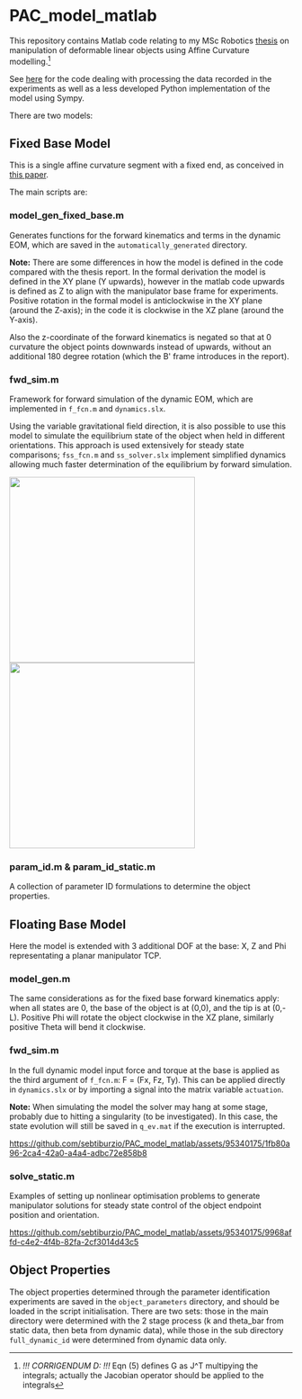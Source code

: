 # PAC_model_matlab

This repository contains Matlab code relating to my MSc Robotics [thesis](https://repository.tudelft.nl/islandora/object/uuid%3A7f543ce2-b7a5-456c-ab7b-81171c353de2?collection=education) on manipulation of deformable linear objects using Affine Curvature modelling.[^1]

See [here](https://github.com/sebtiburzio/PAC_model_matlab) for the code dealing with processing the data recorded in the experiments as well as a less developed Python implementation of the model using Sympy.

There are two models:

## Fixed Base Model

This is a single affine curvature segment with a fixed end, as conceived in [this paper](https://ieeexplore.ieee.org/abstract/document/9303976).

The main scripts are:

### model_gen_fixed_base.m

Generates functions for the forward kinematics and terms in the dynamic EOM, which are saved in the `automatically_generated` directory. 

**Note:** There are some differences in how the model is defined in the code compared with the thesis report. In the formal derivation the model is defined in the XY plane (Y upwards), however in the matlab code upwards is defined as Z to align with the manipulator base frame for experiments. Positive rotation in the formal model is anticlockwise in the XY plane (around the Z-axis); in the code it is clockwise in the XZ plane (around the Y-axis). 

Also the z-coordinate of the forward kinematics is negated so that at 0 curvature the object points downwards instead of upwards, without an additional 180 degree rotation (which the B' frame introduces in the report).

### fwd_sim.m

Framework for forward simulation of the dynamic EOM, which are implemented in `f_fcn.m` and `dynamics.slx`. 

Using the variable gravitational field direction, it is also possible to use this model to simulate the equilibrium state of the object when held in different orientations. This approach is used extensively for steady state comparisons; `fss_fcn.m` and `ss_solver.slx` implement simplified dynamics allowing much faster determination of the equilibrium by forward simulation.

<img src="https://github.com/sebtiburzio/PAC_model_matlab/assets/95340175/58d2dc43-d4e2-4572-8ead-384c175d8b2e" height="330">
<img src="https://github.com/sebtiburzio/PAC_model_matlab/assets/95340175/032b2827-417c-4a03-b66c-cf0406c78b72" height="330">

### param_id.m & param_id_static.m

A collection of parameter ID formulations to determine the object properties. 

## Floating Base Model

Here the model is extended with 3 additional DOF at the base: X, Z and Phi representating a planar manipulator TCP.

### model_gen.m

The same considerations as for the fixed base forward kinematics apply: when all states are 0, the base of the object is at (0,0), and the tip is at (0,-L). Positive Phi will rotate the object clockwise in the XZ plane, similarly positive Theta will bend it clockwise.

### fwd_sim.m

In the full dynamic model input force and torque at the base is applied as the third argument of `f_fcn.m`: F = (Fx, Fz, Ty). This can be applied directly in `dynamics.slx` or by importing a signal into the matrix variable `actuation`.

**Note:** When simulating the model the solver may hang at some stage, probably due to hitting a singularity (to be investigated). In this case, the state evolution will still be saved in `q_ev.mat` if the execution is interrupted.

https://github.com/sebtiburzio/PAC_model_matlab/assets/95340175/1fb80a96-2ca4-42a0-a4a4-adbc72e858b8

### solve_static.m

Examples of setting up nonlinear optimisation problems to generate manipulator solutions for steady state control of the object endpoint position and orientation. 

https://github.com/sebtiburzio/PAC_model_matlab/assets/95340175/9968affd-c4e2-4f4b-82fa-2cf3014d43c5

## Object Properties
The object properties determined through the parameter identification experiments are saved in the `object_parameters` directory, and should be loaded in the script initialisation. There are two sets: those in the main directory were determined with the 2 stage process (k and theta_bar from static data, then beta from dynamic data), while those in the sub directory `full_dynamic_id` were determined from dynamic data only.

[^1]: *!!! CORRIGENDUM D: !!!* Eqn (5) defines G as J^T multipying the integrals; actually the Jacobian operator should be applied to the integrals

